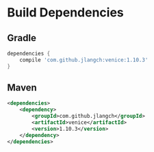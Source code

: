 # Build Dependencies


## Gradle

```groovy
dependencies {
    compile 'com.github.jlangch:venice:1.10.3'
}
```

## Maven

```xml
<dependencies>
    <dependency>
        <groupId>com.github.jlangch</groupId>
        <artifactId>venice</artifactId>
        <version>1.10.3</version>
    </dependency>
</dependencies>
```

